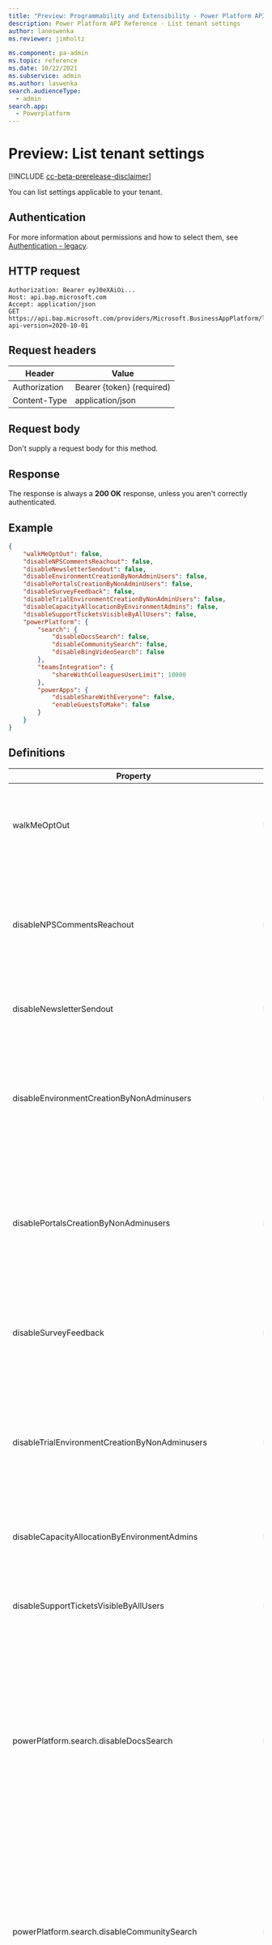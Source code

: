 ```yaml
---
title: "Preview: Programmability and Extensibility - Power Platform API - 2020-10-01 - List tenant settings | Microsoft Docs"
description: Power Platform API Reference - List tenant settings
author: laneswenka
ms.reviewer: jimholtz

ms.component: pa-admin
ms.topic: reference
ms.date: 10/22/2021
ms.subservice: admin
ms.author: laswenka
search.audienceType: 
  - admin
search.app:
  - Powerplatform
---
```


# Preview: List tenant settings

[!INCLUDE [cc-beta-prerelease-disclaimer](../includes/cc-beta-prerelease-disclaimer.md)]

You can list settings applicable to your tenant.

## Authentication

For more information about permissions and how to select them, see [Authentication - legacy](programmability-authentication.md).

## HTTP request

```http
Authorization: Bearer eyJ0eXAiOi...
Host: api.bap.microsoft.com
Accept: application/json
GET https://api.bap.microsoft.com/providers/Microsoft.BusinessAppPlatform/listtenantsettings?api-version=2020-10-01
```

## Request headers

| Header         | Value                     |
|----------------|---------------------------|
| Authorization  | Bearer {token} (required) |
| Content-Type   | application/json          |

## Request body

Don't supply a request body for this method.

## Response

The response is always a **200 OK** response, unless you aren't correctly authenticated. 

## Example

```json
{
    "walkMeOptOut": false,
    "disableNPSCommentsReachout": false,
    "disableNewsletterSendout": false,
    "disableEnvironmentCreationByNonAdminUsers": false,
    "disablePortalsCreationByNonAdminUsers": false,
    "disableSurveyFeedback": false,
    "disableTrialEnvironmentCreationByNonAdminUsers": false,
    "disableCapacityAllocationByEnvironmentAdmins": false,
    "disableSupportTicketsVisibleByAllUsers": false,
    "powerPlatform": {
        "search": {
            "disableDocsSearch": false,
            "disableCommunitySearch": false,
            "disableBingVideoSearch": false
        },
        "teamsIntegration": {
            "shareWithColleaguesUserLimit": 10000
        },
        "powerApps": {
            "disableShareWithEveryone": false,
            "enableGuestsToMake": false
        }
    }
}
```
## Definitions

| Property | Type | Description |
|----------|------|-------------|
|walkMeOptOut| Boolean | Ability to opt out of guided experiences using WalkMe in Power Platform.  Default is false.|
|disableNPSCommentsReachout| Boolean | Ability to disable re-surveying users who left prior feedback via NPS prompts in Power Platform.  Default is false.|
|disableNewsletterSendout | Boolean | Ability to disable the newsletter sendout feature.|
|disableEnvironmentCreationByNonAdminusers | Boolean | Restrict all environments to be created by Tenant Admins, Power Platform Admins, or Dynamics365 Service Admins.  Default is false.|
|disablePortalsCreationByNonAdminusers | Boolean | Restrict all portals to be created by Tenant Admins, Power Platform Admins, or Dynamics365 Service Admins.  Default is false.|
|disableSurveyFeedback | Boolean | Ability to disable all NPS survey feedback prompts in Power Platform.  Default is false.|
|disableTrialEnvironmentCreationByNonAdminusers | Boolean | Restrict all trial environments to be created by Tenant Admins, Power Platform Admins, or Dynamics365 Service Admins.  Default is false.|
|disableCapacityAllocationByEnvironmentAdmins | Boolean | Ability to disable capacity allocation by environment administrators.|
|disableSupportTicketsVisibleByAllUsers | Boolean | Ability to disable support ticket creation by non-admin users in the tenant.|
|powerPlatform.search.disableDocsSearch | Boolean | When this setting is true, users in the environment will see a message that Microsoft Learn and Documentation search categories have been turned off by the administrator in the search results page.  Default is false.|
|powerPlatform.search.disableCommunitySearch | Boolean | When this setting is true, users in the environment will see a message that Community and Blog search categories have been turned off by the administrator in the search results page.  Default is false.|
|powerPlatform.search.disableBingVideoSearch | Boolean | When this setting is true, users in the environment will see a message that Video search categories have been turned off by the administrator in the search results page.  Default is false.|
|powerPlatform.teamsIntegration.shareWithColleaguesUserLimit | Integer | Maximum value setting for the number of users in a security group used to share a Power App built on Microsoft Teams.  Default is 10000 but can be increased or decreased as required.|
|powerPlatform.powerApps.disableShareWithEveryone | Boolean | Ability to disable the Share With Everyone capability in all Power Apps.  Default is false.|
|powerPlatform.powerApps.enableGuestsToMake | Boolean | Ability to allow guest users in your tenant to create Power Apps.  Default is false.|


[!INCLUDE[footer-include](../includes/footer-banner.md)]
